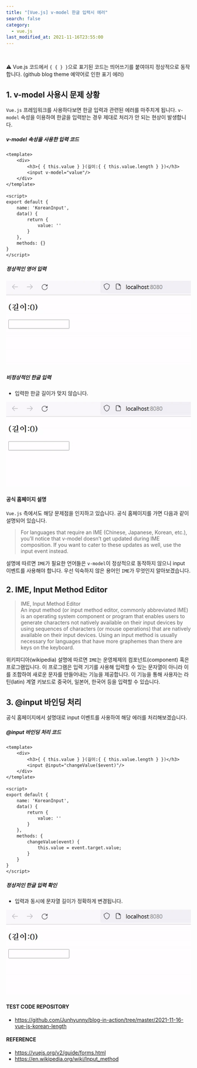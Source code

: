 ```yaml
---
title: "[Vue.js] v-model 한글 입력시 에러"
search: false
category:
  - vue.js
last_modified_at: 2021-11-16T23:55:00
---
```


<br>

⚠️ Vue.js 코드에서 `{ { } }`으로 표기된 코드는 띄어쓰기를 붙여야지 정상적으로 동작합니다. (github blog theme 예약어로 인한 표기 에러)

## 1. v-model 사용시 문제 상황
`Vue.js` 프레임워크를 사용하다보면 한글 입력과 관련된 에러를 마주치게 됩니다. 
`v-model` 속성을 이용하여 한글을 입력받는 경우 제대로 처리가 안 되는 현상이 발생합니다. 

##### v-model 속성을 사용한 입력 코드

```vue
<template>
    <div>
        <h3>{ { this.value } }(길이:{ { this.value.length } })</h3>
        <input v-model="value"/>
    </div>
</template>

<script>
export default {
    name: 'KoreanInput',
    data() {
        return {
            value: ''
        }
    },
    methods: {}
}
</script>
```

##### 정상적인 영어 입력
<p align="left"><img src="/images/vue-js-korean-length-1.gif"></p>

##### 비정상적인 한글 입력
- 입력한 한글 길이가 맞지 않습니다.

<p align="left"><img src="/images/vue-js-korean-length-2.gif"></p>

#### 공식 홈페이지 설명

`Vue.js` 측에서도 해당 문제점을 인지하고 있습니다. 
공식 홈페이지를 가면 다음과 같이 설명되어 있습니다. 

> For languages that require an IME (Chinese, Japanese, Korean, etc.), 
> you’ll notice that v-model doesn’t get updated during IME composition. 
> If you want to cater to these updates as well, use the input event instead.

설명에 따르면 `IME`가 필요한 언어들은 `v-model`이 정상적으로 동작하지 않으니 input 이벤트를 사용해야 합니다. 
우선 익숙하지 않은 용어인 `IME`가 무엇인지 알아보겠습니다.

## 2. IME, Input Method Editor

> IME, Input Method Editor<br>
> An input method (or input method editor, commonly abbreviated IME) is an operating system component or program 
> that enables users to generate characters not natively available on their input devices by using sequences of characters (or mouse operations) 
> that are natively available on their input devices. 
> Using an input method is usually necessary for languages that have more graphemes than there are keys on the keyboard. 

위키피디아(wikipedia) 설명에 따르면 `IME`는 운영체제의 컴포넌트(component) 혹은 프로그램입니다. 
이 프로그램은 입력 기기를 사용해 입력할 수 있는 문자열이 아니라 이를 조합하여 새로운 문자를 만들어내는 기능을 제공합니다. 
이 기능을 통해 사용자는 라틴(latin) 계열 키보드로 중국어, 일본어, 한국어 등을 입력할 수 있습니다.

## 3. @input 바인딩 처리
공식 홈페이지에서 설명대로 input 이벤트를 사용하여 해당 에러를 처리해보겠습니다.

##### @input 바인딩 처리 코드
```vue
<template>
    <div>
        <h3>{ { this.value } }(길이:{ { this.value.length } })</h3>
        <input @input="changeValue($event)"/>
    </div>
</template>

<script>
export default {
    name: 'KoreanInput',
    data() {
        return {
            value: ''
        }
    },
    methods: {
        changeValue(event) {
            this.value = event.target.value;
        }
    }
}
</script>
```

##### 정상저인 한글 입력 확인
- 입력과 동시에 문자열 길이가 정확하게 변경됩니다.

<p align="left"><img src="/images/vue-js-korean-length-3.gif"></p>

#### TEST CODE REPOSITORY
- <https://github.com/Junhyunny/blog-in-action/tree/master/2021-11-16-vue-js-korean-length>

#### REFERENCE
- <https://vuejs.org/v2/guide/forms.html>
- <https://en.wikipedia.org/wiki/Input_method>